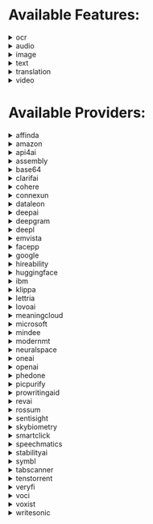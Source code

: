 # Available Features:

<details><summary>ocr</summary>

| Subfeatures                       | Providers   |
| --------------------------------- | ----------- |
| **invoice_parser**                | affinda     |
|                                   | amazon      |
|                                   | base64      |
|                                   | dataleon    |
|                                   | google      |
|                                   | klippa      |
|                                   | microsoft   |
|                                   | mindee      |
|                                   | rossum      |
|                                   | veryfi      |
| **resume_parser**                 | affinda     |
|                                   | hireability |
| **custom_document_parsing_async** | amazon      |
| **identity_parser**               | amazon      |
|                                   | base64      |
|                                   | microsoft   |
|                                   | mindee      |
| **ocr**                           | amazon      |
|                                   | api4ai      |
|                                   | base64      |
|                                   | clarifai    |
|                                   | google      |
|                                   | microsoft   |
|                                   | sentisight  |
| **ocr_async**                     | amazon      |
|                                   | google      |
| **ocr_tables_async**              | amazon      |
|                                   | google      |
|                                   | microsoft   |
| **receipt_parser**                | amazon      |
|                                   | base64      |
|                                   | dataleon    |
|                                   | google      |
|                                   | klippa      |
|                                   | microsoft   |
|                                   | mindee      |
|                                   | tabscanner  |
|                                   | veryfi      |

</details>
<details><summary>audio</summary>

| Subfeatures              | Providers    |
| ------------------------ | ------------ |
| **speech_to_text_async** | amazon       |
|                          | assembly     |
|                          | deepgram     |
|                          | google       |
|                          | ibm          |
|                          | microsoft    |
|                          | neuralspace  |
|                          | oneai        |
|                          | openai       |
|                          | revai        |
|                          | speechmatics |
|                          | symbl        |
|                          | voci         |
|                          | voxist       |
| **text_to_speech**       | amazon       |
|                          | google       |
|                          | ibm          |
|                          | lovoai       |
|                          | microsoft    |

</details>
<details><summary>image</summary>

| Subfeatures            | Providers   |
| ---------------------- | ----------- |
| **explicit_content**   | amazon      |
|                        | api4ai      |
|                        | clarifai    |
|                        | google      |
|                        | microsoft   |
|                        | picpurify   |
|                        | sentisight  |
| **face_detection**     | amazon      |
|                        | api4ai      |
|                        | clarifai    |
|                        | google      |
|                        | microsoft   |
|                        | picpurify   |
|                        | skybiometry |
| **face_recognition**   | amazon      |
|                        | facepp      |
|                        | microsoft   |
| **object_detection**   | amazon      |
|                        | api4ai      |
|                        | clarifai    |
|                        | google      |
|                        | microsoft   |
|                        | sentisight  |
| **anonymization**      | api4ai      |
| **logo_detection**     | api4ai      |
|                        | clarifai    |
|                        | google      |
|                        | microsoft   |
|                        | smartclick  |
| **generation**         | deepai      |
|                        | openai      |
|                        | stabilityai |
| **landmark_detection** | google      |
|                        | microsoft   |
| **search**             | sentisight  |

</details>
<details><summary>text</summary>

| Subfeatures                         | Providers     |
| ----------------------------------- | ------------- |
| **anonymization**                   | amazon        |
|                                     | emvista       |
|                                     | microsoft     |
|                                     | oneai         |
|                                     | openai        |
| **keyword_extraction**              | amazon        |
|                                     | emvista       |
|                                     | ibm           |
|                                     | microsoft     |
|                                     | oneai         |
|                                     | openai        |
| **named_entity_recognition**        | amazon        |
|                                     | google        |
|                                     | ibm           |
|                                     | lettria       |
|                                     | microsoft     |
|                                     | neuralspace   |
|                                     | oneai         |
|                                     | openai        |
| **sentiment_analysis**              | amazon        |
|                                     | connexun      |
|                                     | emvista       |
|                                     | google        |
|                                     | ibm           |
|                                     | lettria       |
|                                     | microsoft     |
|                                     | oneai         |
|                                     | openai        |
|                                     | tenstorrent   |
| **syntax_analysis**                 | amazon        |
|                                     | emvista       |
|                                     | google        |
|                                     | ibm           |
|                                     | lettria       |
| **custom_classification**           | cohere        |
|                                     | openai        |
| **custom_named_entity_recognition** | cohere        |
|                                     | openai        |
| **generation**                      | cohere        |
|                                     | openai        |
| **spell_check**                     | cohere        |
|                                     | microsoft     |
|                                     | openai        |
|                                     | prowritingaid |
| **summarize**                       | cohere        |
|                                     | connexun      |
|                                     | emvista       |
|                                     | huggingface   |
|                                     | meaningcloud  |
|                                     | microsoft     |
|                                     | oneai         |
|                                     | openai        |
|                                     | writesonic    |
| **topic_extraction**                | google        |
|                                     | ibm           |
|                                     | openai        |
| **question_answer**                 | huggingface   |
|                                     | openai        |
| **moderation**                      | microsoft     |
|                                     | openai        |
| **chat**                            | openai        |
| **code_generation**                 | openai        |
| **embeddings**                      | openai        |
| **search**                          | openai        |

</details>
<details><summary>translation</summary>

| Subfeatures               | Providers   |
| ------------------------- | ----------- |
| **automatic_translation** | amazon      |
|                           | deepl       |
|                           | google      |
|                           | huggingface |
|                           | ibm         |
|                           | microsoft   |
|                           | modernmt    |
|                           | neuralspace |
|                           | openai      |
|                           | phedone     |
| **language_detection**    | amazon      |
|                           | google      |
|                           | ibm         |
|                           | microsoft   |
|                           | modernmt    |
|                           | neuralspace |
|                           | oneai       |
|                           | openai      |
| **document_translation**  | deepl       |
|                           | google      |

</details>
<details><summary>video</summary>

| Subfeatures                          | Providers |
| ------------------------------------ | --------- |
| **explicit_content_detection_async** | amazon    |
|                                      | google    |
| **face_detection_async**             | amazon    |
|                                      | google    |
| **label_detection_async**            | amazon    |
|                                      | google    |
| **person_tracking_async**            | amazon    |
|                                      | google    |
| **text_detection_async**             | amazon    |
|                                      | google    |
| **logo_detection_async**             | google    |
| **object_tracking_async**            | google    |

</details>

# Available Providers:

<details><summary>affinda</summary>

| Features | Subfeatures    |
| -------- | -------------- |
| **ocr**  | invoice_parser |
|          | resume_parser  |

</details>
<details><summary>amazon</summary>

| Features        | Subfeatures                      |
| --------------- | -------------------------------- |
| **audio**       | speech_to_text_async             |
|                 | text_to_speech                   |
| **image**       | explicit_content                 |
|                 | face_detection                   |
|                 | face_recognition                 |
|                 | object_detection                 |
| **ocr**         | custom_document_parsing_async    |
|                 | identity_parser                  |
|                 | invoice_parser                   |
|                 | ocr                              |
|                 | ocr_async                        |
|                 | ocr_tables_async                 |
|                 | receipt_parser                   |
| **text**        | anonymization                    |
|                 | keyword_extraction               |
|                 | named_entity_recognition         |
|                 | sentiment_analysis               |
|                 | syntax_analysis                  |
| **translation** | automatic_translation            |
|                 | language_detection               |
| **video**       | explicit_content_detection_async |
|                 | face_detection_async             |
|                 | label_detection_async            |
|                 | person_tracking_async            |
|                 | text_detection_async             |

</details>
<details><summary>api4ai</summary>

| Features  | Subfeatures      |
| --------- | ---------------- |
| **image** | anonymization    |
|           | explicit_content |
|           | face_detection   |
|           | logo_detection   |
|           | object_detection |
| **ocr**   | ocr              |

</details>
<details><summary>assembly</summary>

| Features  | Subfeatures          |
| --------- | -------------------- |
| **audio** | speech_to_text_async |

</details>
<details><summary>base64</summary>

| Features | Subfeatures     |
| -------- | --------------- |
| **ocr**  | identity_parser |
|          | invoice_parser  |
|          | ocr             |
|          | receipt_parser  |

</details>
<details><summary>clarifai</summary>

| Features  | Subfeatures      |
| --------- | ---------------- |
| **image** | explicit_content |
|           | face_detection   |
|           | logo_detection   |
|           | object_detection |
| **ocr**   | ocr              |

</details>
<details><summary>cohere</summary>

| Features | Subfeatures                     |
| -------- | ------------------------------- |
| **text** | custom_classification           |
|          | custom_named_entity_recognition |
|          | generation                      |
|          | spell_check                     |
|          | summarize                       |

</details>
<details><summary>connexun</summary>

| Features | Subfeatures        |
| -------- | ------------------ |
| **text** | sentiment_analysis |
|          | summarize          |

</details>
<details><summary>dataleon</summary>

| Features | Subfeatures    |
| -------- | -------------- |
| **ocr**  | invoice_parser |
|          | receipt_parser |

</details>
<details><summary>deepai</summary>

| Features  | Subfeatures |
| --------- | ----------- |
| **image** | generation  |

</details>
<details><summary>deepgram</summary>

| Features  | Subfeatures          |
| --------- | -------------------- |
| **audio** | speech_to_text_async |

</details>
<details><summary>deepl</summary>

| Features        | Subfeatures           |
| --------------- | --------------------- |
| **translation** | automatic_translation |
|                 | document_translation  |

</details>
<details><summary>emvista</summary>

| Features | Subfeatures        |
| -------- | ------------------ |
| **text** | anonymization      |
|          | keyword_extraction |
|          | sentiment_analysis |
|          | summarize          |
|          | syntax_analysis    |

</details>
<details><summary>facepp</summary>

| Features  | Subfeatures      |
| --------- | ---------------- |
| **image** | face_recognition |

</details>
<details><summary>google</summary>

| Features        | Subfeatures                      |
| --------------- | -------------------------------- |
| **audio**       | speech_to_text_async             |
|                 | text_to_speech                   |
| **image**       | explicit_content                 |
|                 | face_detection                   |
|                 | landmark_detection               |
|                 | logo_detection                   |
|                 | object_detection                 |
| **ocr**         | invoice_parser                   |
|                 | ocr                              |
|                 | ocr_async                        |
|                 | ocr_tables_async                 |
|                 | receipt_parser                   |
| **text**        | named_entity_recognition         |
|                 | sentiment_analysis               |
|                 | syntax_analysis                  |
|                 | topic_extraction                 |
| **translation** | automatic_translation            |
|                 | document_translation             |
|                 | language_detection               |
| **video**       | explicit_content_detection_async |
|                 | face_detection_async             |
|                 | label_detection_async            |
|                 | logo_detection_async             |
|                 | object_tracking_async            |
|                 | person_tracking_async            |
|                 | text_detection_async             |

</details>
<details><summary>hireability</summary>

| Features | Subfeatures   |
| -------- | ------------- |
| **ocr**  | resume_parser |

</details>
<details><summary>huggingface</summary>

| Features        | Subfeatures           |
| --------------- | --------------------- |
| **text**        | question_answer       |
|                 | summarize             |
| **translation** | automatic_translation |

</details>
<details><summary>ibm</summary>

| Features        | Subfeatures              |
| --------------- | ------------------------ |
| **audio**       | speech_to_text_async     |
|                 | text_to_speech           |
| **text**        | keyword_extraction       |
|                 | named_entity_recognition |
|                 | sentiment_analysis       |
|                 | syntax_analysis          |
|                 | topic_extraction         |
| **translation** | automatic_translation    |
|                 | language_detection       |

</details>
<details><summary>klippa</summary>

| Features | Subfeatures    |
| -------- | -------------- |
| **ocr**  | invoice_parser |
|          | receipt_parser |

</details>
<details><summary>lettria</summary>

| Features | Subfeatures              |
| -------- | ------------------------ |
| **text** | named_entity_recognition |
|          | sentiment_analysis       |
|          | syntax_analysis          |

</details>
<details><summary>lovoai</summary>

| Features  | Subfeatures    |
| --------- | -------------- |
| **audio** | text_to_speech |

</details>
<details><summary>meaningcloud</summary>

| Features | Subfeatures |
| -------- | ----------- |
| **text** | summarize   |

</details>
<details><summary>microsoft</summary>

| Features        | Subfeatures              |
| --------------- | ------------------------ |
| **audio**       | speech_to_text_async     |
|                 | text_to_speech           |
| **image**       | explicit_content         |
|                 | face_detection           |
|                 | face_recognition         |
|                 | landmark_detection       |
|                 | logo_detection           |
|                 | object_detection         |
| **ocr**         | identity_parser          |
|                 | invoice_parser           |
|                 | ocr                      |
|                 | ocr_tables_async         |
|                 | receipt_parser           |
| **text**        | anonymization            |
|                 | keyword_extraction       |
|                 | moderation               |
|                 | named_entity_recognition |
|                 | sentiment_analysis       |
|                 | spell_check              |
|                 | summarize                |
| **translation** | automatic_translation    |
|                 | language_detection       |

</details>
<details><summary>mindee</summary>

| Features | Subfeatures     |
| -------- | --------------- |
| **ocr**  | identity_parser |
|          | invoice_parser  |
|          | receipt_parser  |

</details>
<details><summary>modernmt</summary>

| Features        | Subfeatures           |
| --------------- | --------------------- |
| **translation** | automatic_translation |
|                 | language_detection    |

</details>
<details><summary>neuralspace</summary>

| Features        | Subfeatures              |
| --------------- | ------------------------ |
| **audio**       | speech_to_text_async     |
| **text**        | named_entity_recognition |
| **translation** | automatic_translation    |
|                 | language_detection       |

</details>
<details><summary>oneai</summary>

| Features        | Subfeatures              |
| --------------- | ------------------------ |
| **audio**       | speech_to_text_async     |
| **text**        | anonymization            |
|                 | keyword_extraction       |
|                 | named_entity_recognition |
|                 | sentiment_analysis       |
|                 | summarize                |
| **translation** | language_detection       |

</details>
<details><summary>openai</summary>

| Features        | Subfeatures                     |
| --------------- | ------------------------------- |
| **audio**       | speech_to_text_async            |
| **image**       | generation                      |
| **text**        | anonymization                   |
|                 | chat                            |
|                 | code_generation                 |
|                 | custom_classification           |
|                 | custom_named_entity_recognition |
|                 | embeddings                      |
|                 | generation                      |
|                 | keyword_extraction              |
|                 | moderation                      |
|                 | named_entity_recognition        |
|                 | question_answer                 |
|                 | search                          |
|                 | sentiment_analysis              |
|                 | spell_check                     |
|                 | summarize                       |
|                 | topic_extraction                |
| **translation** | automatic_translation           |
|                 | language_detection              |

</details>
<details><summary>phedone</summary>

| Features        | Subfeatures           |
| --------------- | --------------------- |
| **translation** | automatic_translation |

</details>
<details><summary>picpurify</summary>

| Features  | Subfeatures      |
| --------- | ---------------- |
| **image** | explicit_content |
|           | face_detection   |

</details>
<details><summary>prowritingaid</summary>

| Features | Subfeatures |
| -------- | ----------- |
| **text** | spell_check |

</details>
<details><summary>revai</summary>

| Features  | Subfeatures          |
| --------- | -------------------- |
| **audio** | speech_to_text_async |

</details>
<details><summary>rossum</summary>

| Features | Subfeatures    |
| -------- | -------------- |
| **ocr**  | invoice_parser |

</details>
<details><summary>sentisight</summary>

| Features  | Subfeatures      |
| --------- | ---------------- |
| **image** | explicit_content |
|           | object_detection |
|           | search           |
| **ocr**   | ocr              |

</details>
<details><summary>skybiometry</summary>

| Features  | Subfeatures    |
| --------- | -------------- |
| **image** | face_detection |

</details>
<details><summary>smartclick</summary>

| Features  | Subfeatures    |
| --------- | -------------- |
| **image** | logo_detection |

</details>
<details><summary>speechmatics</summary>

| Features  | Subfeatures          |
| --------- | -------------------- |
| **audio** | speech_to_text_async |

</details>
<details><summary>stabilityai</summary>

| Features  | Subfeatures |
| --------- | ----------- |
| **image** | generation  |

</details>
<details><summary>symbl</summary>

| Features  | Subfeatures          |
| --------- | -------------------- |
| **audio** | speech_to_text_async |

</details>
<details><summary>tabscanner</summary>

| Features | Subfeatures    |
| -------- | -------------- |
| **ocr**  | receipt_parser |

</details>
<details><summary>tenstorrent</summary>

| Features | Subfeatures        |
| -------- | ------------------ |
| **text** | sentiment_analysis |

</details>
<details><summary>veryfi</summary>

| Features | Subfeatures    |
| -------- | -------------- |
| **ocr**  | invoice_parser |
|          | receipt_parser |

</details>
<details><summary>voci</summary>

| Features  | Subfeatures          |
| --------- | -------------------- |
| **audio** | speech_to_text_async |

</details>
<details><summary>voxist</summary>

| Features  | Subfeatures          |
| --------- | -------------------- |
| **audio** | speech_to_text_async |

</details>
<details><summary>writesonic</summary>

| Features | Subfeatures |
| -------- | ----------- |
| **text** | summarize   |

</details>

